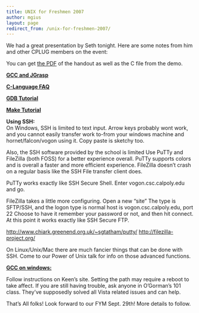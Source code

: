 ```yaml
---
title: UNIX for Freshmen 2007
author: mgius
layout: page
redirect_from: /unix-for-freshmen-2007/
---
```

<p class="regcontainer">
  We had a great presentation by Seth tonight. Here are some notes from him and other CPLUG members on the event:
</p>

You can get [the PDF][1] of the handout as well as the C file from the demo.

**[GCC and JGrasp][2]**

**[C-Language FAQ][3]**

**[GDB Tutorial][4]**

**[Make Tutorial][5]**

**Using SSH:**  
On Windows, SSH is limited to text input. Arrow keys probably wont work, and you cannot easily transfer work to-from your windows machine and hornet/falcon/vogon using it. Copy paste is sketchy too.

Also, the SSH software provided by the school is limited Use PuTTy and FileZilla (both FOSS) for a better experience overall. PuTTy supports colors and is overall a faster and more efficient experience. FileZilla doesn&#8217;t crash on a regular basis like the SSH File transfer client does.

PuTTy works exactly like SSH Secure Shell. Enter vogon.csc.calpoly.edu and go.

FileZilla takes a little more configuring. Open a new &#8220;site&#8221; The type is SFTP/SSH, and the logon type is normal host is vogon.csc.calpoly.edu, port 22 Choose to have it remember your password or not, and then hit connect. At this point it works exactly like SSH Secure FTP.

http://www.chiark.greenend.org.uk/~sgtatham/putty/ http://filezilla-project.org/

On Linux/Unix/Mac there are much fancier things that can be done with SSH. Come to our Power of Unix talk for info on those advanced functions.

**[GCC on windows:][2]**

Follow instructions on Keen&#8217;s site. Setting the path may require a reboot to take affect. If you are still having trouble, ask anyone in O&#8217;Gorman&#8217;s 101 class. They&#8217;ve supposedly solved all Vista related issues and can help.

That&#8217;s All folks! Look forward to our FYM Sept. 29th! More details to follow.

 [1]: http://www.csc.calpoly.edu/%7Evmeyerso/cplug/
 [2]: http://www.csc.calpoly.edu/%7Eakeen/courses/csc101/references/gcc.html
 [3]: http://c-faq.com/
 [4]: http://www.csc.calpoly.edu/%7Epnico/class/f07/cpe453/lab/gdb/gdb.html
 [5]: http://www.csc.calpoly.edu/%7Epnico/class/f07/cpe453/doc/make.html